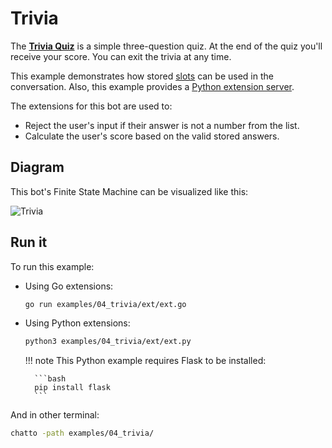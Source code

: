 # Trivia

The [**Trivia Quiz**](https://github.com/jaimeteb/chatto/tree/master/examples/04_trivia) is a simple three-question quiz. At the end of the quiz you'll receive your score. You can exit the trivia at any time.

This example demonstrates how stored [slots](/finitestatemachine/#slots) can be used in the conversation. Also, this example provides a [Python extension server](/extension/#other-languages).

The extensions for this bot are used to:

* Reject the user's input if their answer is not a number from the list.
* Calculate the user's score based on the valid stored answers.

## Diagram

This bot's Finite State Machine can be visualized like this:

![Trivia](/img/chatto_trivia.svg)

## Run it

To run this example:

* Using Go extensions:

    ```bash
    go run examples/04_trivia/ext/ext.go
    ```

* Using Python extensions:

    ```bash
    python3 examples/04_trivia/ext/ext.py
    ```

    !!! note
        This Python example requires Flask to be installed:

        ```bash
        pip install flask
        ```

And in other terminal:

```bash
chatto -path examples/04_trivia/
```
